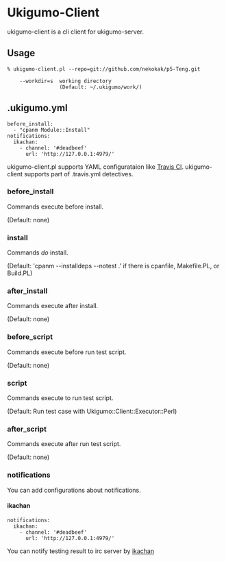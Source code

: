 Ukigumo-Client
==============

ukigumo-client is a cli client for ukigumo-server.

## Usage

    % ukigumo-client.pl --repo=git://github.com/nekokak/p5-Teng.git

        --workdir=s  working directory
                     (Default: ~/.ukigumo/work/)

## .ukigumo.yml

    before_install:
      - "cpanm Module::Install"
    notifications:
      ikachan:
        - channel: '#deadbeef'
          url: 'http://127.0.0.1:4979/'

ukigumo-client.pl supports YAML configurataion like [Travis CI](http://travis-ci.org/).
ukigumo-client supports part of .travis.yml detectives.

### before_install

Commands execute before install.

(Default: none)

### install

Commands *do* install.

(Default: 'cpanm --installdeps --notest .' if there is cpanfile, Makefile.PL, or Build.PL)

### after_install

Commands execute after install.

(Default: none)

### before_script

Commands execute before run test script.

(Default: none)

### script

Commands execute to run test script.

(Default: Run test case with Ukigumo::Client::Executor::Perl)

### after_script

Commands execute after run test script.

(Default: none)

### notifications

You can add configurations about notifications.

#### ikachan

    notifications:
      ikachan:
        - channel: '#deadbeef'
          url: 'http://127.0.0.1:4979/'

You can notify testing result to irc server by [ikachan](https://metacpan.org/release/App-Ikachan)

